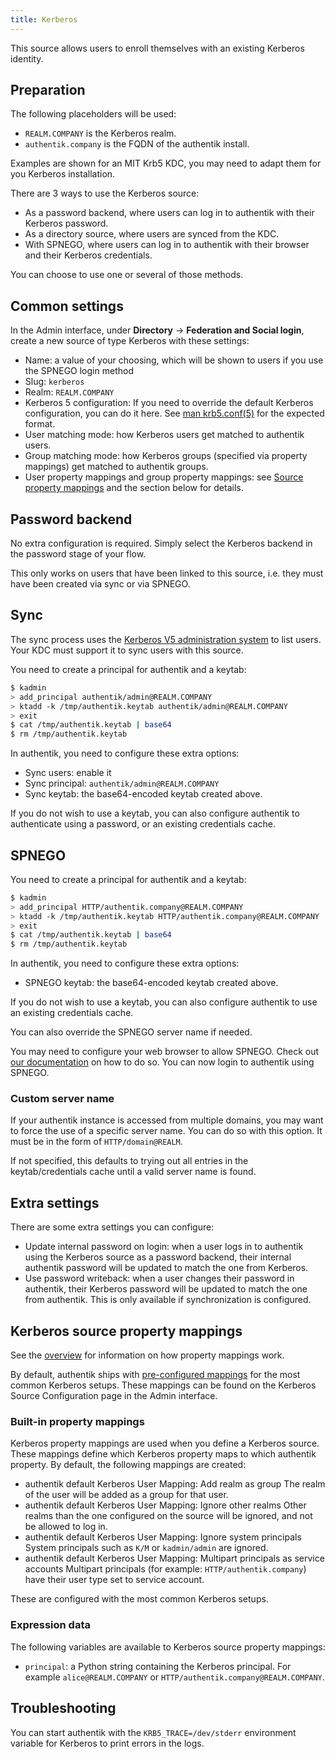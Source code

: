 ```yaml
---
title: Kerberos
---
```


This source allows users to enroll themselves with an existing Kerberos identity.

## Preparation

The following placeholders will be used:

-   `REALM.COMPANY` is the Kerberos realm.
-   `authentik.company` is the FQDN of the authentik install.

Examples are shown for an MIT Krb5 KDC, you may need to adapt them for you Kerberos installation.

There are 3 ways to use the Kerberos source:

-   As a password backend, where users can log in to authentik with their Kerberos password.
-   As a directory source, where users are synced from the KDC.
-   With SPNEGO, where users can log in to authentik with their browser and their Kerberos credentials.

You can choose to use one or several of those methods.

## Common settings

In the Admin interface, under **Directory** -> **Federation and Social login**, create a new source of type Kerberos with these settings:

-   Name: a value of your choosing, which will be shown to users if you use the SPNEGO login method
-   Slug: `kerberos`
-   Realm: `REALM.COMPANY`
-   Kerberos 5 configuration: If you need to override the default Kerberos configuration, you can do it here. See [man krb5.conf(5)](https://web.mit.edu/kerberos/krb5-latest/doc/admin/conf_files/krb5_conf.html) for the expected format.
-   User matching mode: how Kerberos users get matched to authentik users.
-   Group matching mode: how Kerberos groups (specified via property mappings) get matched to authentik groups.
-   User property mappings and group property mappings: see [Source property mappings](../../property-mappings/index.md) and the section below for details.

## Password backend

No extra configuration is required. Simply select the Kerberos backend in the password stage of your flow.

This only works on users that have been linked to this source, i.e. they must have been created via sync or via SPNEGO.

## Sync

The sync process uses the [Kerberos V5 administration system](https://web.mit.edu/kerberos/krb5-latest/doc/admin/database.html) to list users. Your KDC must support it to sync users with this source.

You need to create a principal for authentik and a keytab:

```bash
$ kadmin
> add_principal authentik/admin@REALM.COMPANY
> ktadd -k /tmp/authentik.keytab authentik/admin@REALM.COMPANY
> exit
$ cat /tmp/authentik.keytab | base64
$ rm /tmp/authentik.keytab
```

In authentik, you need to configure these extra options:

-   Sync users: enable it
-   Sync principal: `authentik/admin@REALM.COMPANY`
-   Sync keytab: the base64-encoded keytab created above.

If you do not wish to use a keytab, you can also configure authentik to authenticate using a password, or an existing credentials cache.

## SPNEGO

You need to create a principal for authentik and a keytab:

```bash
$ kadmin
> add_principal HTTP/authentik.company@REALM.COMPANY
> ktadd -k /tmp/authentik.keytab HTTP/authentik.company@REALM.COMPANY
> exit
$ cat /tmp/authentik.keytab | base64
$ rm /tmp/authentik.keytab
```

In authentik, you need to configure these extra options:

-   SPNEGO keytab: the base64-encoded keytab created above.

If you do not wish to use a keytab, you can also configure authentik to use an existing credentials cache.

You can also override the SPNEGO server name if needed.

You may need to configure your web browser to allow SPNEGO. Check out [our documentation](./browser.md) on how to do so. You can now login to authentik using SPNEGO.

### Custom server name

If your authentik instance is accessed from multiple domains, you may want to force the use of a specific server name. You can do so with this option. It must be in the form of `HTTP/domain@REALM`.

If not specified, this defaults to trying out all entries in the keytab/credentials cache until a valid server name is found.

## Extra settings

There are some extra settings you can configure:

-   Update internal password on login: when a user logs in to authentik using the Kerberos source as a password backend, their internal authentik password will be updated to match the one from Kerberos.
-   Use password writeback: when a user changes their password in authentik, their Kerberos password will be updated to match the one from authentik. This is only available if synchronization is configured.

## Kerberos source property mappings

See the [overview](../../property-mappings/index.md) for information on how property mappings work.

By default, authentik ships with [pre-configured mappings](#built-in-property-mappings) for the most common Kerberos setups. These mappings can be found on the Kerberos Source Configuration page in the Admin interface.

### Built-in property mappings

Kerberos property mappings are used when you define a Kerberos source. These mappings define which Kerberos property maps to which authentik property. By default, the following mappings are created:

-   authentik default Kerberos User Mapping: Add realm as group
    The realm of the user will be added as a group for that user.
-   authentik default Kerberos User Mapping: Ignore other realms
    Other realms than the one configured on the source will be ignored, and not be allowed to log in.
-   authentik default Kerberos User Mapping: Ignore system principals
    System principals such as `K/M` or `kadmin/admin` are ignored.
-   authentik default Kerberos User Mapping: Multipart principals as service accounts
    Multipart principals (for example: `HTTP/authentik.company`) have their user type set to service account.

These are configured with the most common Kerberos setups.

### Expression data

The following variables are available to Kerberos source property mappings:

-   `principal`: a Python string containing the Kerberos principal. For example `alice@REALM.COMPANY` or `HTTP/authentik.company@REALM.COMPANY`.

## Troubleshooting

You can start authentik with the `KRB5_TRACE=/dev/stderr` environment variable for Kerberos to print errors in the logs.
